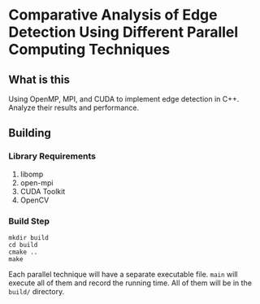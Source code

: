 # Comparative Analysis of Edge Detection Using Different Parallel Computing Techniques

## What is this

Using OpenMP, MPI, and CUDA to implement edge detection in C++. Analyze their results and performance.

## Building

### Library Requirements

1. libomp
2. open-mpi
3. CUDA Toolkit
4. OpenCV

### Build Step

```
mkdir build
cd build
cmake ..
make
```

Each parallel technique will have a separate executable file. `main` will execute all of them and record the running time. All of them will be in the `build/` directory.
